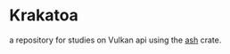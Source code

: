 # Krakatoa

a repository for studies on Vulkan api using the [ash](https://github.com/ash-rs/ash) crate.